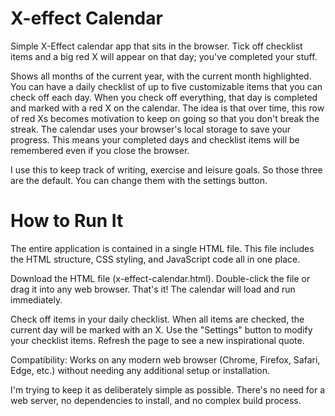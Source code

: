 # X-effect Calendar

Simple X-Effect calendar app that sits in the browser. Tick off checklist items and a big red X will appear on that day; you've completed your stuff. 

Shows all months of the current year, with the current month highlighted. You can have a daily checklist of up to five customizable items that you can check off each day. When you check off everything, that day is completed and marked with a red X on the calendar. The idea is that over time, this row of red Xs becomes motivation to keep on going so that you don't break the streak. The calendar uses your browser's local storage to save your progress. This means your completed days and checklist items will be remembered even if you close the browser.

I use this to keep track of writing, exercise and leisure goals. So those three are the default. You can change them with the settings button. 

# How to Run It

The entire application is contained in a single HTML file. This file includes the HTML structure, CSS styling, and JavaScript code all in one place.


Download the HTML file (x-effect-calendar.html).
Double-click the file or drag it into any web browser.
That's it! The calendar will load and run immediately.

Check off items in your daily checklist.
When all items are checked, the current day will be marked with an X.
Use the "Settings" button to modify your checklist items.
Refresh the page to see a new inspirational quote.


Compatibility: Works on any modern web browser (Chrome, Firefox, Safari, Edge, etc.) without needing any additional setup or installation.

I'm trying to keep it as deliberately simple as possible. There's no need for a web server, no dependencies to install, and no complex build process.
